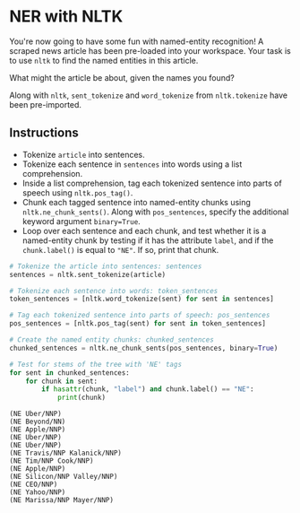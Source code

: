 # NER with NLTK #

You're now going to have some fun with named-entity recognition! A scraped news article has been pre-loaded into your workspace. Your task is to use `nltk` to find the named entities in this article.

What might the article be about, given the names you found?

Along with `nltk`, `sent_tokenize` and `word_tokenize` from `nltk.tokenize` have been pre-imported.

## Instructions ##

* Tokenize `article` into sentences.
* Tokenize each sentence in `sentences` into words using a list comprehension.
* Inside a list comprehension, tag each tokenized sentence into parts of speech using `nltk.pos_tag()`.
* Chunk each tagged sentence into named-entity chunks using `nltk.ne_chunk_sents()`. Along with `pos_sentences`, specify the additional keyword argument `binary=True`.
* Loop over each sentence and each chunk, and test whether it is a named-entity chunk by testing if it has the attribute `label`, and if the `chunk.label()` is equal to `"NE"`. If so, print that chunk.

```python
# Tokenize the article into sentences: sentences
sentences = nltk.sent_tokenize(article)

# Tokenize each sentence into words: token_sentences
token_sentences = [nltk.word_tokenize(sent) for sent in sentences]

# Tag each tokenized sentence into parts of speech: pos_sentences
pos_sentences = [nltk.pos_tag(sent) for sent in token_sentences] 

# Create the named entity chunks: chunked_sentences
chunked_sentences = nltk.ne_chunk_sents(pos_sentences, binary=True)

# Test for stems of the tree with 'NE' tags
for sent in chunked_sentences:
    for chunk in sent:
        if hasattr(chunk, "label") and chunk.label() == "NE":
            print(chunk)
```

```
(NE Uber/NNP)
(NE Beyond/NN)
(NE Apple/NNP)
(NE Uber/NNP)
(NE Uber/NNP)
(NE Travis/NNP Kalanick/NNP)
(NE Tim/NNP Cook/NNP)
(NE Apple/NNP)
(NE Silicon/NNP Valley/NNP)
(NE CEO/NNP)
(NE Yahoo/NNP)
(NE Marissa/NNP Mayer/NNP)
```